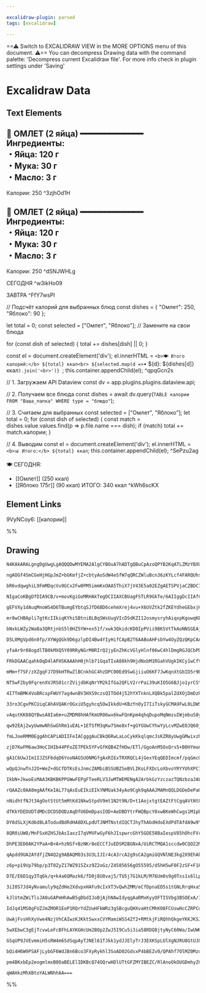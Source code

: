 ```yaml
---

excalidraw-plugin: parsed
tags: [excalidraw]

---
```

==⚠  Switch to EXCALIDRAW VIEW in the MORE OPTIONS menu of this document. ⚠== You can decompress Drawing data with the command palette: 'Decompress current Excalidraw file'. For more info check in plugin settings under 'Saving'


# Excalidraw Data

## Text Elements
🍳 ОМЛЕТ (2 яйца)
━━━━━━━━━━━━━
Ингредиенты:  
・Яйца: 120 г  
・Мука: 30 г  
・Масло: 3 г  
-------------------
Калории: 250 ^3zjhOd1H

🍳 ОМЛЕТ (2 яйца)
━━━━━━━━━━━━━
Ингредиенты:  
・Яйца: 120 г  
・Мука: 30 г  
・Масло: 3 г  
-------------------
Калории: 250 ^dSNJWHLg

СЕГОДНЯ ^w3ikHo09

ЗАВТРА ^FfY7wsPI

// Подсчёт калорий для выбранных блюд
const dishes = {
  "Омлет": 250,
  "Яблоко": 90
};

let total = 0;
const selected = ["Омлет", "Яблоко"]; // Замените на свои блюда

for (const dish of selected) {
  total += dishes[dish] || 0;
}

const el = document.createElement('div');
el.innerHTML = `
  <b>🍽 Итого калорий:</b> ${total} ккал<br>
  ${selected.map(d => `• ${d}: ${dishes[d]} ккал`).join('<br>')}
`;
this.container.appendChild(el); ^qpqGcn2s

// 1. Загружаем API Dataview
const dv = app.plugins.plugins.dataview.api;

// 2. Получаем все блюда
const dishes = await dv.query(`
  TABLE калории
  FROM "Ваша_папка"
  WHERE type = "блюдо"
`);

// 3. Считаем для выбранных
const selected = ["Омлет", "Яблоко"];
let total = 0;
for (const dish of selected) {
  const match = dishes.value.values.find(p => p.file.name === dish);
  if (match) total += match.калории;
}

// 4. Выводим
const el = document.createElement('div');
el.innerHTML = `<b>📊 Итого:</b> ${total} ккал`;
this.container.appendChild(el); ^SePzu2ag

🍽 СЕГОДНЯ:
- [[Омлет]] (250 ккал)
- [[Яблоко 175г]] (90 ккал)
ИТОГО: 340 ккал ^kWh6scKX

## Element Links
9VyNCoy6: [[калории]]

%%
## Drawing
```compressed-json
N4KAkARALgngDgUwgLgAQQQDwMYEMA2AlgCYBOuA7hADTgQBuCpAzoQPYB2KqATLZMzYBXUtiRoIACyhQ4zZAHoFAc0JRJQgEYA6bGwC2CgF7N6hbEcK4OCtptbErHALRY8RMpWdx8Q1TdIEfARcZgRmBShcZQUebQBObR4aOiCEfQQOKGZuAG1wMFAwYogSbggAZiMAK0kAeWIARgAJFOLIWERyqCwoNpLMbmdGxoqAVm0ABh4AdkaANnn4mbH5

ngAOGf4SmCGeHjHGpJmZ+bGKmfjZ+cbtyAoSdW4eSfW7qQRCZWluBcn36zKYLcf4FARQUhsADWCAAwmx8GxSOUAMSNBDo9H9SCaXDYKHKSFCDjEeGI5ESCHWZhwXCBLLYiAAM0I+HwAGVYMCJIIPIzmBDoQgAOqPSTPd4CyEwzkwbnoXlld5E74ccI5NC3MEQNi07BqXaayag9oQQnCOAASWIGtQuQAuu8meQMtbuBwhGz3oQSVhyrgZoyiSS1cx

bR6vdqwghiL9FmMDqcVu9GCx2Fw0PM5immKxOAA5ThiX7jV43E5a02EZgAETSPVjaCZBDC700whJAFFghksraHe8hHBiLgG78ZgAWCrLUbxdZXE0lIgcKHuz34d6I/Ex7jN/Ct7U9TB9CSAHg3AM77qEAeCCAHBBANgggFQQQBEIKgABQ8VCAeRBAJwggDEQQAMIAAlAAOhwgCApBBkFQZBoGABgggC8IIAzCCAAIggCsIIALCCABwgqHwYAQiCA

NIgaCoKBgDfDIA9CB/v+movKgiGoMRHAkTegDCIIAXCBUagFSTLR9GkTe/6AIIggDcIIAfCBoBUPEMc40kybJcmyaBgBYIP+onIZhmFoAckxBpQAAqvTlBe173s+b4fj+AEgeB0E2WBcFIWhWE4QRRGkRRAHUdxdEMUxbEcVxkl8YJoniYFLjyRFclKSpIlqRpvBjNpTqcFA7KEEY4ioAsyVZAAYrg+isoaqBjO8R5QAAgkQygZugwRMn0OakFA5

gEFVXy1dAuqMnoWS4D6TBumgEYbtqSJfD6BD6cehmXrej4vu+X6UVZtk2fZKEYdheGEbxjHuRxjQ0d5fF+eJXl7UxwViZxYWRfd0nRap6maYljK4EIUBsAASuE6WZRCQgIJuA3NJ83wnllSRjAUAC+2xFCUZQSMQ7L5gAUsKzQADLKIynSZdABnvIMaBjHO2gTus6xjIcszrJMjTrBU7zFc4+wHNoSwzOsPDzJMYyTjwFRvNqDzEE8mmvO8kjgz8

mr8wCHBApli7gtKcIIkiqKYhiSBtniBLBqSWsUugVIcDSdKZI12osmysryhAiqxpKgowqKEvippbsa47hMu0GwiquqvzvLqeIGr8xrvOaQ7Wv2jp2y6CBDagI3er6pPoAGABqQfEsQobhuukoIDuaAzMaJzrIslYlKmea1TMPDxE1TeFhwxbiULFSNJMbfatWdbBGOTYtsD2rtoX3bpDbieDsOo4V1lk7TnMFw8I0qwgyua6RqaW4wo2qB7geprl

bNxkLWZy2WaBa3QRtjnbS5l0HZ5YW+ex51f/xwk3QkidcKD0IpPVii9BKSVtTkAoNNSGEAjLzVMktCyQEH6PxghwBCm0nI7VcvtSin9gHf38hdHy/8Qq3WAaAyK4C4qvWgaaJkKU0oZTjDlKA+VCr4GKqVQ8vR2o1XKPVW2ppUwtXcEIzqX04A9RSv1NUpA04ZzGqQCaHApoGTPHNEyi1zIrQwZguy2CHJbWcrtHyH8srHUuixH+nFyFBQAaFGht

D5L0MgVpd6n0fp/XYWgQGk9D6gzlpDI4Bw4YIyHifCApB2T6AABoAHFsbYw4OyZQzQKpCAAJoAEdnC4EtAAaUwBOfG8BCbLn1tqbOwxt5xH7uMdYs5GgTgnAmVmexZgzEpnONY8Q+4TkZjMFmYsxTcAmNMamLxNjnDmfOGWYTuBV3WEkF4yxzh9zGdMJWKsQS+yFGSbWEgUQ8CZPEBAHTGS4nxHHEkJyzbQHIJbWk9IxElHthyLkAcERKijO7EUk

yfaAr9r88ogdlTB0kMXQ5Y09RRyNGrM0RIrQ2jyEnZhKcVGlyHlnf06wC4hlDmgRGJQCbPDBPDKM5cT58wHqcac/DxG5nTNwNYWxtSN3TJ3buvB4jnA6TOb0tZ6wrzPsEko08uw9nnpixeI4x6rynDOC4/NOm71XMNPFh82DbhPpK94cA2A+myHkMEYB8jtGKGrW1lqsXtGtTa5w0yNi81eCsCoizB42rAGsjZjLtmNF2TwB1YJHWQHwKEKA8J9C

FRkDGAACqahkOqD4lAFHSKAAAhH0jhlb71GqaTIxA80kh9HjdNxbM1RGahVUgkIKCy1wCfVRJaSQNqbS2tt64okFHJaUWJmAABaRgaxwBHbgTsFAKrME0NUZgzQR3VG+s0ZQ2NKldAkDUxk9SEzaH7hOLMR0pxjAnHOX1OwelzG0BvScVwJyXFOCyko4tJYlSmO6uZXqfXLK+PLVAAb9hBoqDsrifBtSAnlCiqUxzTaoguVcm5Bt7nGyed0V5VsP

mMm+f7SF/zXZgqFJ7D9kHTRwZlBCnkhGC4hzDPC00Ed9SwGjiiuO6KF7JwKqnXtGbID5r9BIXA8RiVF1JagclHQqlUvaDSijdLo7lnmGB6c7d2VoFaVy1laYCxFkyk+qmIaKyipHggZVRqp4dmILPXs5q0ADm1EOJVK8Q2qvvcsPmWqi2bn1cfXcE9jWpvs3aS1zr2h2rAJMB1dwrWWrAK6r9szPULNeEs+LwHNlevA9McN7RI0QGjQKONCaGwpr

NT5wF2by0FqrenXVJRS01crZVijdbKqNrYM2kIfGa2QFLV2rrPai39uKIO5G6BJjo1yrCSYABZCoucYAAEV2S5OxmwEdukAD6yh5jfVhFu6pA091DH5vMLm7Sxk7Kpi3K9kA2b7BbtoPuFx5xrO9aLU077vaoAnIe+Ikx+ZJgFrXJ94zTSywA5DOY/2rj8xA5sSYnT66QGg6rI5MIMNnKQ9cipqGjbWex+bLD7yba4dZD8uUfy+SY+BV7CUxGqPU

4I7TmBMK4VoBRcxpFWUY7ag4wnBV3HXS9czsQITOd4j52hYXTnknLXQBk5palZdXOjDmDzRY2mG5ss4L8ENKKeV6a7plb1A9BYdNfQJsVo8JWBaszPOVfZhemmc8vE+bn16znJkD7z1bfMGoC/uKVkATVmv7GF+LkXos2sjXFv1zh/uNEB8DrMoP5jg9i/69pCQGWI6rijvLxQCtFdjQYUrybgutdrdV/NLWA/aia/Xwtje2vZsG911tNf+uds61

33ro3CgxPKCUiqCAhAVQAKrOGxiU5gyhcq5OwIkkdU+KBzYnOyI7IiTskyGCMA9FwL0LDWScaW2pHvXGhhcUYiV5wHHmO8H7BvjSUyzIsVuQODjHv/RDbg/2AsiUE4Bw8QE428x+OuaOysMGdOxOEA5ylyeOtyhsDyJs5ImG1IZODITolO+GNGbObWGspGv25Gta4KLOBBAKpoKosKEm3OiKrGyKscaKQuDmBWzoPGuK/GpQBKwmFUYm8uUmSu26

vAqutKK88QYBwsA8Ia6m+uZMDM8hHAfKmUR06wx6kwFQnKpm4qhqDupoMqNmzuIWjmbuS8yqXuaq8w84Sw/u9WPBR89uIeQWEeFqNq4Wtq2ese+WsWnhYAIwb+x6pwgy3+56T+8WgBtMyOoB4B5wk4MwxeYApeMaJWagZW1ebetezUzWreDhfWGAJIuRdW7a2RHW3aPWPehRxAnew21aQ+42sSFAFQhAUIzQbAA8O+lIxMdSB+0wFQSQxomeLwYG

qw92EAj2wyUwmwNhSwGhRm1uEAL+1ETSfM3qKw7Sme8xf+gGYGUwCYhwYyLcvMZwEOJQ6OjG5B8GGBOOSBKGU8qB6GCGlIpO1sOBdseB1GCotGdOJBjORBQo+B3xhBJQtB8uDBkcTBfO7GrBGK7BToOKYu+KEu2cEAuAh2suJKDGWRAgimaAc4YwDMF6YGyhABX2uuumKh+m0czMVwKw6WVYtu5mzh580q1mtm8q8JTmFhrma8M4U41Mtc9hpRUa

fmLJoeRMM0EggAhCAPiADIIFeIACgggAuCBkQ6RwLaLoCykKkqlqmcJsKZR8yUwgGMwixzh8xHTCycLcJFRTJlSCLVSdSiKMgSKtT4DSLdDdTvC9RRADTKJIlMbqL+BaJSlanylKmqk+JfS/SsABKoBBK7wIBgzQ6/DQwNEj4SC5RMi5IzAUDMBJqWhdHmw9Gmj1IjKTCUyHH8zer37jGTHbzv5abI7UwXpPrP4gpZQLCUyXDxBnCbK9kDwTg7GQ

zjD7KwFM6aw3HoCIHIb44PFoZE7PEk5YFvGfKQB4ZfHOw/ETl/GgoAnM5OxQrs5+B0HYmoAQksbFT9wwkWhsF2gcGIlVGCaom4A1iCESYinOx4moA3ALDtI8Carcp661SHDKGqEAGn7MwXrjHDx6HB6sk4jskmFcbmEuae58mw59yDnCkNailB7jwuECKhkQCADoIIAAgggASCBPiAAEIGReqfAuUORVRbRbhqwv9M8OSeuSlDabwnaURZVI6SIg

gA1C6UwJIm1IJZSF6dqD6YooNAGSUONMGfgAxRIExTRXRQCL4jGexYEqQEDImcmf/pqGmcUPJsPlWLEvknAPksktgBwDwDkGVMrsWTNPvtROsjzOMHzMLAsFsUOZfgfq0hEsaGAUsALMDu2QzmgFTBWcelIVXFXH3AcMORBXEISaMABa0msNMIsRcVznAUuQgbrFiATmgfARbNhuTrgQ7JuUefufTmRnTkCVuSCZAGCfQeHIwVefzqaILnCfeQiV

wQpQJnwTnJ2O+WeZ+dGCfDTKsEsJnmcZAMbiBSSUBZSeBVLIKoLFXDcLoXbvoYRYYUhXPC7lyahR7uOO5inmMkMqjoVj6NqvkYHv5gRQhZKQgkoKgIAPggIk6EAkgA4iCACKILhKgOxM9N+KgOhEJJ+KgIAEwg+EgAjCDIT/jwTwT4SACiIKgIjUJIAHIg6EoEvUAoqAjgzAsszAqAAAvJJqBLxBAFeIADwgQkqEuEwEzwiU1AtNxEEAZEONIkrE

IkbN+JkwoEsMAA3KBKBKPPGWwFEPgFTeeRLV3JwMTWEMENgA2ArbkGzYzczazTQNzbzaJALWzfaGLagF9SRf+AzThJhLhKhKgPBP+KgAJHDSJJhNjXjehP+JLRwCwqQG+ETVACTdWJIKgGwEyKgGrQgBrTGIBDTRwPRF9HLagAANTU2k3k25CZ32ioAAA+editotvtQdqAQQCtxA+qQgdmuggQy8HJWQr4AA5I4PQE3YBErUENoD6Eos0LpHNtjA

rQAAZc0AA8mgAAfKeIAL77qAsEuEIkiEIkYNMUak34yAo9Cgk9qAAAJMAMnQQLDGDeDePaQBPVzXvdHbHcQNoPoLgHAK+MQFTRPagEPYAEQEu9wAxAsMaAe9md4Q2d9oR9rE4NQ9gE2g1Qqazdp9E97dsMoEQ9St6g1YugCifp2g99iAjykgrIxAr4QQHd9FmpEAX1v1/1wNoN4NECkN0NsNCNyNqN6NWNON+NhNKtwd/9FN1NwAXNOtTNLNQtUC

nNidhtfNJt3AgOotStUt5mMtKd1NkwStpdV9mt1N2t9N/D+t1AojxtgtEAZtFtCgqAVtNt8EdtDtTtLtbtHtLD3tvt/tgd7DIdZN4dkdKjcdCdSdstBAadGdodADOd+dhdijxdHAbDlswd5dGdVdNd2AddPQDdUAzdrd7dnd+A3dHAvd/dg91NI9Ij49U9s989i9y9VDa9G9W9L9e9B9+AwDJ9mgZ9F9wA7jN9d9D9T9lNL979n939v9X9/jzAgD

dTKkYDEDUDTdMDcDCDSDODzAqDfU6DmDpasIOD+AeDBDYtrFWQBpcY0xwBKeWhCwgs1M1pBUtpmY9px4HpO6wla5DAYlbp1z5s0lposlfp3BBRSlk0KlxDpDf1gNINK9ENUNMN8NSNKNaNmNntrDytETzj5NCtPDIjfDetgjWkwjdNRt/NejwtUjvt0tNTCtITsLqtaQ19WtKLAjBtbNWL4jBjlt1ttt9tjtztrt7t0LdjYTftSIjjcLmdrjUdZL

DY8dSLXjKd6d8LATodudBdRdHA8DXLpdUTJNMTNstdIQCTJhyThAbdHdoEXdPdTAfdA9w9Y9k9M9c9C9S9QL1DFT291T3jtTx9KkMDTTLTt999j9z9r9H9f9P9PTAzQzzrQkozkDPo0DDTsDgECriDoEyDczbzSiGDcAWDpIqz6z+AhDWl0Z/iAM+lEpNSRlgGRw4w6Zll5Q7ICASaRgQgPA0QRZH1p2aAzgNM/25M2h/cIaWYAFixbM7SVMlMIa

8QR0iUW8/MnFSxHZHSJbAsIaxzI7qVMVFwGyF6hJIspwrcGhY5GOE58BaIespV85hOhcFVrxOGNVVOh525DVu5vAzVdV17oJHOnVCKkJPVN58cA1ZhXyj5OJvBKJ/ouUk1JcPBM1vw5MgOOy4xK1JYUB9zG11JZMIsYG4BS1pQTJFmBhbJTup1phBW7ulhGFIxnqZBUaj1VRThh171l8EgX1Rwxj/4KEzEgAbCD/ioQM2oAVQFmoA1iji4BmAIAU

DhPE3ED0AK2YPaA+B+A+hzNSf+BzNKr8eECCfJuEDSM2BGNxA/UiRCTMQA1sccdw0CQO22M+0kscMDPicUD9QcP0DaD5JAykAwCvh5P0S6QVQ5rYydg2txRc25TfR1Bzbc0UX/iAASIP+NtoAPwg/4kX7EbNXNWMnY303nBMCtbNtjejCDerXLX1AxqA0pANdtBnILdD4LjDmNwnwdLTFLGjqL1LPNYjejZtMjwdhLCjStDjr4pd/LEdgr6twrnj

qApdd9UA2AYdfjZN4Q2g9ABAQM03s3U3LIJIr4cA3rcA2g9sCA2gmiGQVNlNE3kg2X9EhAkdr4I3Y38dhLEr53kg2gZT6kStCroEX1/2qAFF+EbtWEDNlXZd8t0T2A1darcTGrCAiT2ruraTGTWTJruTBTgAvBuABTO5ayU3a1U/vY68MyGzMyg4m0wMm6mys7g/g5m5s8qHpL80Y/R1bUx6x+x5x9x7x1EAJ0J+ZyTWJ9TRJ3JzJ5J74PJ9oIp8

z6p+p19Vp79bp/p3T0ZyZ17WZ915Zxz9Z2oGz/Z4585656gO55595/d5hH5wF0F2zSF+F1FzF3FxAAl80Elyl1UmlxABl/FxwGA8L0Y3lwV0V3T7Q2Cww5CxjT99V2o5S1ozo9i6bUrQS460Sx1zy1104z1240Kx46K0N04zdxXQM/N74FtzN5n3M0t3g6t506gOt5t9tzxntwd0d6gCd2+Dd5dxH9d6OGN3d6vQ96E890Y69+9595hN96z8q5XQ

D7E/E6D1qy3Tq6k/q+k4a6QMazk6/fD0j8U0vaj5/TU5j7G1kLM/M76Um0s9g0Txs1s6lLpVlP9i3BroDlXF/qsHBywnlGc7xRc/xU84Vrc6Jc1I85Jc83It6Wg0oh8+HCDLfNVK6AOjtoAY409iuXHS0Dxz47M8fuoncTimx57SdLYKAvngL2U4UAhevtEXuALF56diuUvDlrL1j7y9UAlAGzsrwc5MA1eXNTXl5x87qQ9egXYLmFwi7RdYuPtc

3iI0S7Jd4yNvamuly9qZdHe2XdvpxHAFu9cIxXT3vQwhZMM/eCfDpnaED5s1tGNLRrqHxa5yMfG7XUCJ1zl4uNeuLTEVlzWG6N9xukrOZtnzm62DFu+aFbmtw26sgtuO3BAOX3haV9q+Z3SwXX3FbU0buzfZ6JhEe64CO+4Arvn9R74/d++qrLIOq3rqj8Um2XA1pkyNbZNh6C/ZHsv03r2t0ectdftjwTZ/88ee/NNgfxJ5Rk/EsZPNgZW1CFsV

kJlUtmZWiTlsJA0uGAPmHhAwB5gDbdIJoBjAjhNAwIdyqgAaRMxKyyOFTISVbg3BSOExA/IcAuzCptqk4DQt6jQ7LEEoAxA4AmH7aLBIOgFSHE0J/LrIU8iwFTGcCZhgF2k27S4urGuKnJpyJVWpIYUeKLkpyLyFcuew+K1VKC6ASQHiA0CBB+QQKW9vdUowIAWq9VJ9ieXlz3UecUJa8piXExTVcKX5FeC8CFiklNINhMCohyyjcw64/McYgR15

IdJq41MS0gFUZJmZMOR1EoP1RQrYdZUuHFkWRz3gSBcguQHXvaHtCMhKO8FCUswHcCZRPCqOAIhGm9JCABQBgRnrgG4DCF9AxAJNJCDkBKj4sEAWUQgDqD2ASATgOsM2E9AhZLMfqCAHcmPYkg5slg2ENYBm62gzRNqC0R8MLg2jRukgRJtwATJajLR5VIqiiCZBBjsQ0qV0SSDqDdUOUkWC0UiAlykB3RY3L0XpXqHmj2wpAOMXuyDFMgQxiFdM

UwAjFvsHhXyVwe4NzjVhCAIwzKJKktSwxxCVYMamiWSS4Zf2+RMtkjFiRQhhQkgeYKKJKSJIG2l8MYcMCAJJBb8T6GuNTGRzdJm2LwF4NDFWC1xJwlpEWFFTIwaFKyTMKcBaTmDzJF2WUQ4IMWNBHjjxxoBYflXPKFUvh+7XWCgQXInsiqlVbAncw3IAjWq1BK4h7A7ILCoRMIx9u1WfZnkLyvOFEQLlhIcjmQLYz8s+X9CtBUR8uaat+ReAp5lh

5wXEbwC3gEjTcvwLeFcBFhLAYKGHcUm2BOp2ZwJ5I9Cu5i3ia58RDQ8jtyNyC60Wa/IwUWKSo4SkaO6AOHoAFmdi1tqQjJkRkAoEZwHaAYmaN+RZkRKMGysjCSeRtLESOJNfCA4pJcEJ8FeAVLiQRkwbIhsRV4nhldSgklwCJMYm4QFJWkZSYZNkmNcFJSkkBipCsiwRVJ6kziJpNslCQj+OzTSBOzv5cIH+xUCIhfAdIdQhKIlJqOJXdJf8uoP/

GSqUP9JVEvmmiH5sRW4m6SdSqpAyTJNEl61TJkk1ydJJElyTrJ3EXKSpLUlXgNJRU8GtUJ0pxkfRISNUEW3CQvYYYZlcAFijRIptOQy8TURSllgZBygI4UgKuG2AMAsBOaMMegWeEIEsxWY/oBAAB6NobYloHoPoE5Aaw92rw2afNI+RLT0gY0u8Y8gfFntqqBQOaSIG2nLTconxV8bCNOkLSsgO0laeCK/HDStpi05aatMBIPsQSt086ekG+gAT

bQi4H6W9PSAFjLybGF6WdJBn6Bco3FXyRykhl3SoAD02GdsxP4bBEZv0/QPAhf7OlMZ0MzqfWn7x1FnqJ016fdOWmdg+8FRbvMJn7ybSoZFM9IJ3l0guU4k1mWaaKMhBsh+xHlRIFcKnDThJgKwDpMNK5kIh8AuSZ4BqjzxI4RkgqUYDTGGlGA2ABgbqQ3AW4gg70zMecEPmBlMz9A/0uXBJnZmFxZphIEgB5N4BAyLZqMHoHIjJjDTbZc2NgBLi

pm4BKxbEp2eogmlmxB0OaBELElIDKBcQ74OQrwHDlUTtGFZMYIBEZC/RlAnoOkOUGDmhyZC2jdObwC4jRztAsciAHrPJmpQgUEYlqCrRrwQSeMv0X0OojyKDpMgHs4ICfFqklBsARAB2fGXzbvB3B3ozuWNE+i7pkxCAPWXYGqAx1sg7ITRHABdluzNEns4UcNLxAtRGAukVWfgHVnSZRCX5fruyhlFyjsZLlT8kKLeoFsY0FUDWjqwQAryEQI2F

qWAHkzMhXBtoYALWNhhAA===
```
%%
